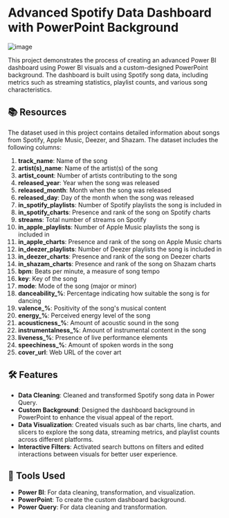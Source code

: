 # Advanced Spotify Data Dashboard with PowerPoint Background
![image](https://github.com/user-attachments/assets/780141f0-ef38-46c2-a044-b59d193d8d7d)

This project demonstrates the process of creating an advanced Power BI dashboard using Power BI visuals and a custom-designed PowerPoint background. The dashboard is built using Spotify song data, including metrics such as streaming statistics, playlist counts, and various song characteristics. 

## 📚 Resources

The dataset used in this project contains detailed information about songs from Spotify, Apple Music, Deezer, and Shazam. The dataset includes the following columns:

1. **track_name**: Name of the song
2. **artist(s)_name**: Name of the artist(s) of the song
3. **artist_count**: Number of artists contributing to the song
4. **released_year**: Year when the song was released
5. **released_month**: Month when the song was released
6. **released_day**: Day of the month when the song was released
7. **in_spotify_playlists**: Number of Spotify playlists the song is included in
8. **in_spotify_charts**: Presence and rank of the song on Spotify charts
9. **streams**: Total number of streams on Spotify
10. **in_apple_playlists**: Number of Apple Music playlists the song is included in
11. **in_apple_charts**: Presence and rank of the song on Apple Music charts
12. **in_deezer_playlists**: Number of Deezer playlists the song is included in
13. **in_deezer_charts**: Presence and rank of the song on Deezer charts
14. **in_shazam_charts**: Presence and rank of the song on Shazam charts
15. **bpm**: Beats per minute, a measure of song tempo
16. **key**: Key of the song
17. **mode**: Mode of the song (major or minor)
18. **danceability_%**: Percentage indicating how suitable the song is for dancing
19. **valence_%**: Positivity of the song's musical content
20. **energy_%**: Perceived energy level of the song
21. **acousticness_%**: Amount of acoustic sound in the song
22. **instrumentalness_%**: Amount of instrumental content in the song
23. **liveness_%**: Presence of live performance elements
24. **speechiness_%**: Amount of spoken words in the song
25. **cover_url**: Web URL of the cover art

## 🛠️ Features

- **Data Cleaning**: Cleaned and transformed Spotify song data in Power Query.
- **Custom Background**: Designed the dashboard background in PowerPoint to enhance the visual appeal of the report.
- **Data Visualization**: Created visuals such as bar charts, line charts, and slicers to explore the song data, streaming metrics, and playlist counts across different platforms.
- **Interactive Filters**: Activated search buttons on filters and edited interactions between visuals for better user experience.
  
## 🧰 Tools Used

- **Power BI**: For data cleaning, transformation, and visualization.
- **PowerPoint**: To create the custom dashboard background.
- **Power Query**: For data cleaning and transformation.
